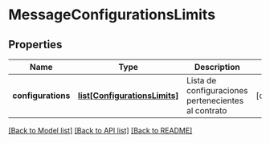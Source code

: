 # MessageConfigurationsLimits

## Properties
Name | Type | Description | Notes
------------ | ------------- | ------------- | -------------
**configurations** | [**list[ConfigurationsLimits]**](ConfigurationsLimits.md) | Lista de configuraciones pertenecientes al contrato | [optional] 

[[Back to Model list]](../README.md#documentation-for-models) [[Back to API list]](../README.md#documentation-for-api-endpoints) [[Back to README]](../README.md)

